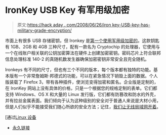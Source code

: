 # IronKey USB Key 有军用级加密

> 原文:[https://hack aday . com/2008/06/26/iron key-USB-key-has-military-grade-encryption/](https://hackaday.com/2008/06/26/ironkey-usb-key-has-military-grade-encryption/)

市面上有很多 USB 存储密钥，但 Ironkey 是[第一个使用军用级加密的](https://store.ironkey.com/welcome)。这款钥匙有 1GB、2GB 和 4GB 三种尺寸，配有一款名为 Cryptochip 的处理器，它使用与一个在线账户相关联的公钥加密算法在硬件上创建加密密钥。密码芯片上符合联邦信息处理标准 140-2 的真随机数发生器确保加密密钥非常安全且完全随机。

Ironkeys 有不同的尺寸，但也有三个不同的版本，每个版本都有独特的功能。基本版有一个非常詹姆斯·邦德式的功能，可以在紧急情况下销毁上面的数据。个人版装载了 Firefox 3，带有各种插件，使浏览变得加密和匿名。企业版是定制的，在 IronKey 网站上没有具体的价格，只是一个根据您的规格定制的表单。它们都支持 Windows、OS X 和大量的 Linux 发行版，它们都有防篡改和防水的外壳，并有拉丝金属表面。我们倾向于认为这种级别的安全对于普通人来说是大材小用，但是人们似乎不能接受我们随心所欲的安全方法；记住，[我们让无线局域网开着](http://www.hackaday.com/2008/06/21/confessions-of-a-wi-fi-thief/)。

[通过[Linux 设备](http://www.linuxdevices.com/news/NS5183814034.html)

*   [永久链接](https://store.ironkey.com/welcome)